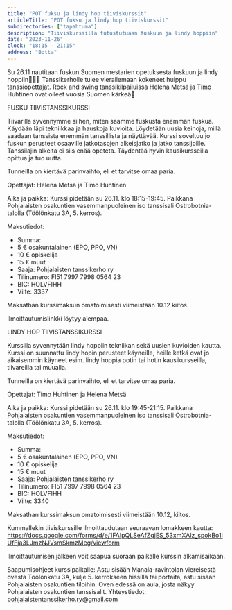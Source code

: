 ```yaml
---
title: "POT fuksu ja lindy hop tiiviskurssit"
articleTitle: "POT fuksu ja lindy hop tiiviskurssit"
subdirectories: ["tapahtuma"]
description: "Tiiviskurssilla tutustutuaan fuskuun ja lindy hoppiin"
date: "2023-11-26"
clock: "18:15 - 21:15"
address: "Botta"
---
```


Su 26.11 nautitaan fuskun Suomen mestarien opetuksesta fuskuun ja lindy hoppiin💃🕺😃 Tanssikerholle tulee vierailemaan kokeneet huippu tanssiopettajat. Rock and swing tanssikilpailuissa Helena Metsä ja Timo Huhtinen ovat olleet vuosia Suomen kärkeä🙂

FUSKU TIIVISTANSSIKURSSI

Tiivarilla syvennymme siihen, miten saamme fuskusta enemmän fuskua. Käydään läpi tekniikkaa ja hauskoja kuvioita. Löydetään uusia keinoja, millä saadaan tanssista enemmän tanssillista ja näyttävää.
Kurssi soveltuu jo fuskun perusteet osaaville jatkotasojen alkeisjatko ja jatko tanssijoille. Tanssilajin alkeita ei siis enää opeteta. Täydentää hyvin kausikursseilla opittua ja tuo uutta.

Tunneilla on kiertävä parinvaihto, eli et tarvitse omaa paria.

Opettajat: Helena Metsä ja Timo Huhtinen

Aika ja paikka: Kurssi pidetään su 26.11. klo 18:15-19:45. Paikkana Pohjalaisten osakuntien vasemmanpuoleinen iso tanssisali Ostrobotnia-talolla (Töölönkatu 3A, 5. kerros).

Maksutiedot:

  - Summa: 
  - 5 € osakuntalainen (EPO, PPO, VN)
  - 10 € opiskelija
  - 15 € muut
  - Saaja: Pohjalaisten tanssikerho ry
  - Tilinumero: FI51 7997 7998 0564 23
  - BIC: HOLVFIHH
  - Viite: 3337

Maksathan kurssimaksun omatoimisesti viimeistään 10.12 kiitos.

Ilmoittautumislinkki löytyy alempaa.

LINDY HOP TIIVISTANSSIKURSSI

Kurssilla syvennytään lindy hoppiin tekniikan sekä uusien kuvioiden kautta.
Kurssi on suunnattu lindy hopin perusteet käyneille, heille ketkä ovat jo aikaisemmin käyneet esim. lindy hoppia potin tai hotin kausikursseilla, tiivareilla tai muualla.

Tunneilla on kiertävä parinvaihto, eli et tarvitse omaa paria.

Opettajat: Timo Huhtinen ja Helena Metsä

Aika ja paikka: Kurssi pidetään su 26.11. klo 19:45-21:15. Paikkana Pohjalaisten osakuntien vasemmanpuoleinen iso tanssisali Ostrobotnia-talolla (Töölönkatu 3A, 5. kerros).

Maksutiedot:

  - Summa: 
  - 5 € osakuntalainen (EPO, PPO, VN)
  - 10 € opiskelija
  - 15 € muut
  - Saaja: Pohjalaisten tanssikerho ry
  - Tilinumero: FI51 7997 7998 0564 23
  - BIC: HOLVFIHH
  - Viite: 3340

Maksathan kurssimaksun omatoimisesti viimeistään 10.12, kiitos.

Kummallekin tiiviskurssille ilmoittaudutaan seuraavan lomakkeen kautta:
https://docs.google.com/forms/d/e/1FAIpQLSeAfZqjES_53xmXAlz_spokBo1iUfFja3LJmzNJVsmSkmzMeg/viewform

Ilmoittautumisen jälkeen voit saapua suoraan paikalle kurssin alkamisaikaan.

Saapumisohjeet kurssipaikalle: Astu sisään Manala-ravintolan viereisestä ovesta Töölönkatu 3A, kulje 5. kerrokseen hissillä tai portaita, astu sisään Pohjalaisten osakuntien tiloihin. Oven edessä on aula, josta näkyy Pohjalaisten osakuntien tanssisalit.
Yhteystiedot: pohjalaistentanssikerho.ry@gmail.com
